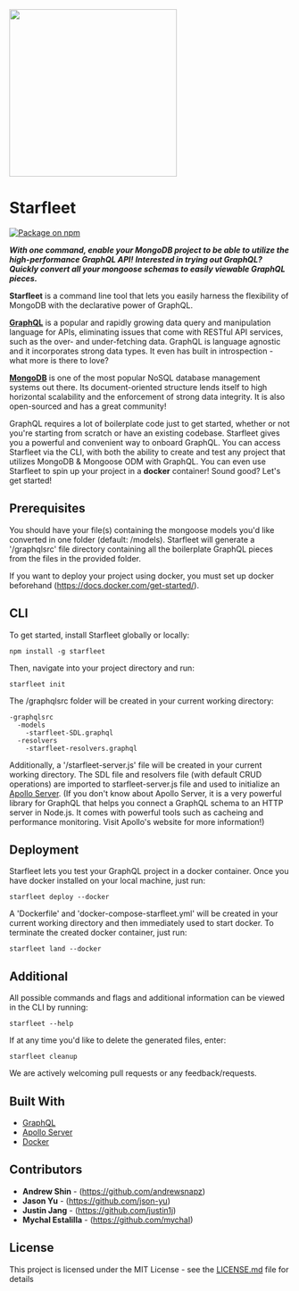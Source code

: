 <div text-align = "center">
<a href="https://github.com/Traversal-Labs/starfleet">
  <img width="300" height="300" src="https://i.imgur.com/VRfXvfh.jpg">
</a>
</div>


# Starfleet

[![Package on npm](https://img.shields.io/npm/v/postgraphile.svg?style=flat)](https://www.npmjs.com/)

_**With one command, enable your MongoDB project to be able to utilize the high-performance GraphQL API!**_
_**Interested in trying out GraphQL? Quickly convert all your mongoose schemas to easily viewable GraphQL pieces.**_

**Starfleet** is a command line tool that lets you easily harness the flexibility of MongoDB with the declarative power of GraphQL.

[**GraphQL**](https://graphql.org/) is a popular and rapidly growing data query and manipulation language for APIs, eliminating issues that come with RESTful API services, such as the over- and under-fetching data. GraphQL is language agnostic and it incorporates strong data types. It even has built in introspection - what more is there to love?

[**MongoDB**](https://www.mongodb.com/) is one of the most popular NoSQL database management systems out there. Its document-oriented structure lends itself to high horizontal scalability and the enforcement of strong data integrity. It is also open-sourced and has a great community!

GraphQL requires a lot of boilerplate code just to get started, whether or not you're starting from scratch or have an existing codebase. Starfleet gives you a powerful and convenient way to onboard GraphQL. You can access Starfleet via the CLI, with both the ability to create and test any project that utilizes MongoDB & Mongoose ODM with GraphQL. You can even use Starfleet to spin up your project in a **docker** container! Sound good? Let's get started!

## Prerequisites

You should have your file(s) containing the mongoose models you'd like converted in one folder (default: /models). Starfleet will generate a '/graphqlsrc' file directory containing all the boilerplate GraphQL pieces from the files in the provided folder.

If you want to deploy your project using docker, you must set up docker beforehand (https://docs.docker.com/get-started/). 


## CLI

To get started, install Starfleet globally or locally:

```
npm install -g starfleet
```

Then, navigate into your project directory and run:

```
starfleet init
```

The /graphqlsrc folder will be created in your current working directory:

```
-graphqlsrc
  -models
    -starfleet-SDL.graphql
  -resolvers
    -starfleet-resolvers.graphql
```
Additionally, a '/starfleet-server.js' file will be created in your current working directory. The SDL file and resolvers file (with default CRUD operations) are imported to starfleet-server.js file and used to initialize an [Apollo Server](https://www.apollographql.com/docs/apollo-server/). (If you don't know about Apollo Server, it is a very powerful library for GraphQL that helps you connect a GraphQL schema to an HTTP server in Node.js. It comes with powerful tools such as cacheing and performance monitoring. Visit Apollo's website for more information!)

## Deployment

Starfleet lets you test your GraphQL project in a docker container. Once you have docker installed on your local machine, just run:

```
starfleet deploy --docker
```

A 'Dockerfile' and 'docker-compose-starfleet.yml' will be created in your current working directory and then immediately used to start docker. To terminate the created
docker container, just run:

```
starfleet land --docker
```

## Additional

All possible commands and flags and additional information can be viewed in the CLI by running:

```
starfleet --help
```

If at any time you'd like to delete the generated files, enter:

```
starfleet cleanup
```

We are actively welcoming pull requests or any feedback/requests.

## Built With

* [GraphQL](https://graphql.org/)
* [Apollo Server](https://www.apollographql.com/docs/apollo-server/)
* [Docker](https://www.docker.com/)

## Contributors

* **Andrew Shin** - (https://github.com/andrewsnapz)
* **Jason Yu** - (https://github.com/json-yu)
* **Justin Jang** - (https://github.com/justin1j)
* **Mychal Estalilla** - (https://github.com/mychaI)

## License

This project is licensed under the MIT License - see the [LICENSE.md](LICENSE.md) file for details
